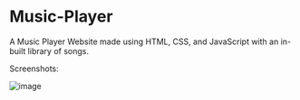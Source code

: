 # Music-Player
A Music Player Website made using HTML, CSS, and JavaScript with an in-built library of songs.

Screenshots:

![image](https://user-images.githubusercontent.com/102346627/236174552-d723adbf-889f-4ced-a641-4f9a130e60e7.png)
